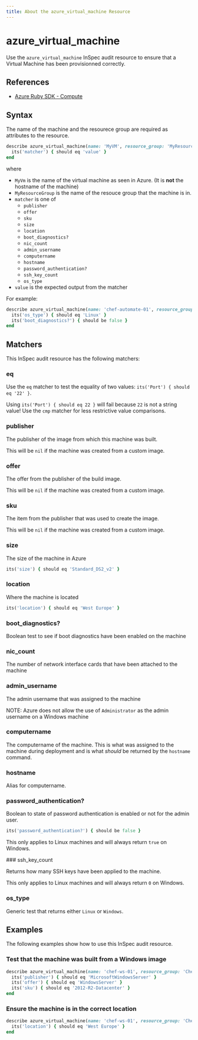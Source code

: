 ```yaml
---
title: About the azure_virtual_machine Resource
---
```


# azure_virtual_machine

Use the `azure_virtual_machine` InSpec audit resource to ensure that a Virtual Machine has been provisionned correctly.

## References

- [Azure Ruby SDK - Compute](https://github.com/Azure/azure-sdk-for-ruby/tree/master/management/azure_mgmt_compute)

## Syntax

The name of the machine and the resourece group are required as attributes to the resource.

```ruby
describe azure_virtual_machine(name: 'MyVM', resource_group: 'MyResourceGroup') do
  its('matcher') { should eq 'value' }
end
```

where

* `MyVm` is the name of the virtual machine as seen in Azure. (It is **not** the hostname of the machine)
* `MyResourceGroup` is the name of the resouce group that the machine is in.
* `matcher` is one of
  - `publisher`
  - `offer`
  - `sku`
  - `size`
  - `location`
  - `boot_diagnostics?`
  - `nic_count`
  - `admin_username`
  - `computername`
  - `hostname`
  - `password_authentication?`
  - `ssh_key_count`
  - `os_type`
* `value` is the expected output from the matcher

For example:

```ruby
describe azure_virtual_machine(name: 'chef-automate-01', resource_group: 'ChefAutomate') do
  its('os_type') { should eq 'Linux' }
  its('boot_diagnostics?') { should be false }
end
```

## Matchers

This InSpec audit resource has the following matchers:

### eq

Use the `eq` matcher to test the equality of two values: `its('Port') { should eq '22' }`.

Using `its('Port') { should eq 22 }` will fail because `22` is not a string value! Use the `cmp` matcher for less restrictive value comparisons.

### publisher

The publisher of the image from which this machine was built.

This will be `nil` if the machine was created from a custom image.

### offer

The offer from the publisher of the build image.

This will be `nil` if the machine was created from a custom image.

### sku

The item from the publisher that was used to create the image.

This will be `nil` if the machine was created from a custom image.

### size

The size of the machine in Azure

```ruby
its('size') { should eq 'Standard_DS2_v2' }
```

### location

Where the machine is located

```ruby
its('location') { should eq 'West Europe' }
```

### boot_diagnostics?

Boolean test to see if boot diagnostics have been enabled on the machine

### nic_count

The number of network interface cards that have been attached to the machine

### admin_username

The admin username that was assigned to the machine

NOTE:  Azure does not allow the use of `Administrator` as the admin username on a Windows machine

### computername

The computername of the machine. This is what was assigned to the machine during deployment and is what _should_ be returned by the `hostname` command.

### hostname

Alias for computername.

### password_authentication?

Boolean to state of password authentication is enabled or not for the admin user.

```ruby
its('password_authentication?') { should be false }
```

This only applies to Linux machines and will always return `true` on Windows.

### ssh_key_count

Returns how many SSH keys have been applied to the machine.

This only applies to Linux machines and will always return `0` on Windows.

### os_type

Generic test that returns either `Linux` or `Windows`.

## Examples

The following examples show how to use this InSpec audit resource.

### Test that the machine was built from a Windows image

```ruby
describe azure_virtual_machine(name: 'chef-ws-01', resource_group: 'ChefAutomate') do
  its('publisher') { should eq 'MicrosoftWindowsServer' }
  its('offer') { should eq 'WindowsServer' }
  its('sku') { should eq '2012-R2-Datacenter' }
end
```

### Ensure the machine is in the correct location

```ruby
describe azure_virtual_machine(name: 'chef-ws-01', resource_group: 'ChefAutomate') do
  its('location') { should eq 'West Europe' }
end
